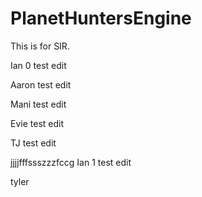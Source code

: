 # PlanetHuntersEngine

This is for SIR.

Ian 0 test edit

Aaron test edit

Mani test edit

Evie test edit

TJ test edit

jjjjfffssszzzfccg
Ian 1 test edit

tyler
